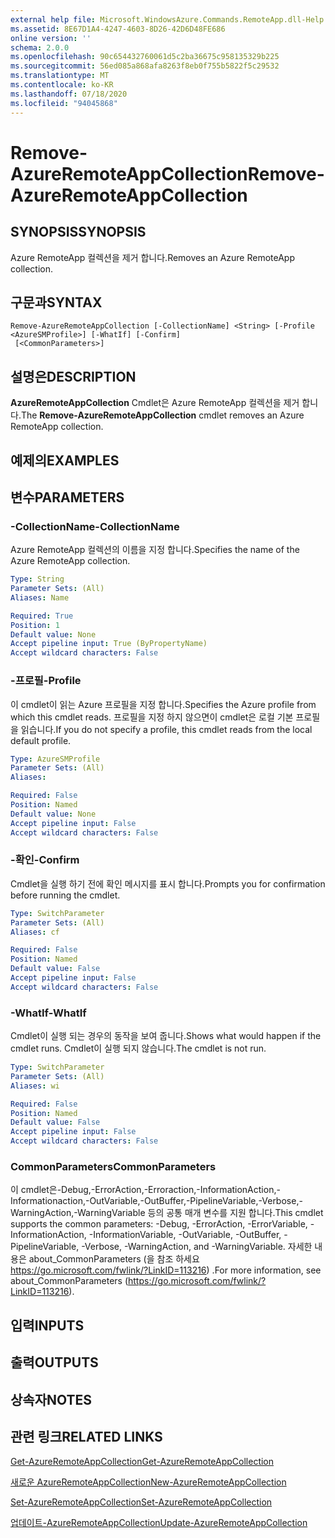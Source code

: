 ```yaml
---
external help file: Microsoft.WindowsAzure.Commands.RemoteApp.dll-Help.xml
ms.assetid: 8E67D1A4-4247-4603-8D26-42D6D48FE686
online version: ''
schema: 2.0.0
ms.openlocfilehash: 90c654432760061d5c2ba36675c958135329b225
ms.sourcegitcommit: 56ed085a868afa8263f8eb0f755b5822f5c29532
ms.translationtype: MT
ms.contentlocale: ko-KR
ms.lasthandoff: 07/18/2020
ms.locfileid: "94045868"
---
```

# <span data-ttu-id="f38ba-101">Remove-AzureRemoteAppCollection</span><span class="sxs-lookup"><span data-stu-id="f38ba-101">Remove-AzureRemoteAppCollection</span></span>

## <span data-ttu-id="f38ba-102">SYNOPSIS</span><span class="sxs-lookup"><span data-stu-id="f38ba-102">SYNOPSIS</span></span>
<span data-ttu-id="f38ba-103">Azure RemoteApp 컬렉션을 제거 합니다.</span><span class="sxs-lookup"><span data-stu-id="f38ba-103">Removes an Azure RemoteApp collection.</span></span>

## <span data-ttu-id="f38ba-104">구문과</span><span class="sxs-lookup"><span data-stu-id="f38ba-104">SYNTAX</span></span>

```
Remove-AzureRemoteAppCollection [-CollectionName] <String> [-Profile <AzureSMProfile>] [-WhatIf] [-Confirm]
 [<CommonParameters>]
```

## <span data-ttu-id="f38ba-105">설명은</span><span class="sxs-lookup"><span data-stu-id="f38ba-105">DESCRIPTION</span></span>
<span data-ttu-id="f38ba-106">**AzureRemoteAppCollection** Cmdlet은 Azure RemoteApp 컬렉션을 제거 합니다.</span><span class="sxs-lookup"><span data-stu-id="f38ba-106">The **Remove-AzureRemoteAppCollection** cmdlet removes an Azure RemoteApp collection.</span></span>

## <span data-ttu-id="f38ba-107">예제의</span><span class="sxs-lookup"><span data-stu-id="f38ba-107">EXAMPLES</span></span>

## <span data-ttu-id="f38ba-108">변수</span><span class="sxs-lookup"><span data-stu-id="f38ba-108">PARAMETERS</span></span>

### <span data-ttu-id="f38ba-109">-CollectionName</span><span class="sxs-lookup"><span data-stu-id="f38ba-109">-CollectionName</span></span>
<span data-ttu-id="f38ba-110">Azure RemoteApp 컬렉션의 이름을 지정 합니다.</span><span class="sxs-lookup"><span data-stu-id="f38ba-110">Specifies the name of the Azure RemoteApp collection.</span></span>

```yaml
Type: String
Parameter Sets: (All)
Aliases: Name

Required: True
Position: 1
Default value: None
Accept pipeline input: True (ByPropertyName)
Accept wildcard characters: False
```

### <span data-ttu-id="f38ba-111">-프로필</span><span class="sxs-lookup"><span data-stu-id="f38ba-111">-Profile</span></span>
<span data-ttu-id="f38ba-112">이 cmdlet이 읽는 Azure 프로필을 지정 합니다.</span><span class="sxs-lookup"><span data-stu-id="f38ba-112">Specifies the Azure profile from which this cmdlet reads.</span></span>
<span data-ttu-id="f38ba-113">프로필을 지정 하지 않으면이 cmdlet은 로컬 기본 프로필을 읽습니다.</span><span class="sxs-lookup"><span data-stu-id="f38ba-113">If you do not specify a profile, this cmdlet reads from the local default profile.</span></span>

```yaml
Type: AzureSMProfile
Parameter Sets: (All)
Aliases: 

Required: False
Position: Named
Default value: None
Accept pipeline input: False
Accept wildcard characters: False
```

### <span data-ttu-id="f38ba-114">-확인</span><span class="sxs-lookup"><span data-stu-id="f38ba-114">-Confirm</span></span>
<span data-ttu-id="f38ba-115">Cmdlet을 실행 하기 전에 확인 메시지를 표시 합니다.</span><span class="sxs-lookup"><span data-stu-id="f38ba-115">Prompts you for confirmation before running the cmdlet.</span></span>

```yaml
Type: SwitchParameter
Parameter Sets: (All)
Aliases: cf

Required: False
Position: Named
Default value: False
Accept pipeline input: False
Accept wildcard characters: False
```

### <span data-ttu-id="f38ba-116">-WhatIf</span><span class="sxs-lookup"><span data-stu-id="f38ba-116">-WhatIf</span></span>
<span data-ttu-id="f38ba-117">Cmdlet이 실행 되는 경우의 동작을 보여 줍니다.</span><span class="sxs-lookup"><span data-stu-id="f38ba-117">Shows what would happen if the cmdlet runs.</span></span>
<span data-ttu-id="f38ba-118">Cmdlet이 실행 되지 않습니다.</span><span class="sxs-lookup"><span data-stu-id="f38ba-118">The cmdlet is not run.</span></span>

```yaml
Type: SwitchParameter
Parameter Sets: (All)
Aliases: wi

Required: False
Position: Named
Default value: False
Accept pipeline input: False
Accept wildcard characters: False
```

### <span data-ttu-id="f38ba-119">CommonParameters</span><span class="sxs-lookup"><span data-stu-id="f38ba-119">CommonParameters</span></span>
<span data-ttu-id="f38ba-120">이 cmdlet은-Debug,-ErrorAction,-Erroraction,-InformationAction,-Informationaction,-OutVariable,-OutBuffer,-PipelineVariable,-Verbose,-WarningAction,-WarningVariable 등의 공통 매개 변수를 지원 합니다.</span><span class="sxs-lookup"><span data-stu-id="f38ba-120">This cmdlet supports the common parameters: -Debug, -ErrorAction, -ErrorVariable, -InformationAction, -InformationVariable, -OutVariable, -OutBuffer, -PipelineVariable, -Verbose, -WarningAction, and -WarningVariable.</span></span> <span data-ttu-id="f38ba-121">자세한 내용은 about_CommonParameters (을 참조 하세요 https://go.microsoft.com/fwlink/?LinkID=113216) .</span><span class="sxs-lookup"><span data-stu-id="f38ba-121">For more information, see about_CommonParameters (https://go.microsoft.com/fwlink/?LinkID=113216).</span></span>

## <span data-ttu-id="f38ba-122">입력</span><span class="sxs-lookup"><span data-stu-id="f38ba-122">INPUTS</span></span>

## <span data-ttu-id="f38ba-123">출력</span><span class="sxs-lookup"><span data-stu-id="f38ba-123">OUTPUTS</span></span>

## <span data-ttu-id="f38ba-124">상속자</span><span class="sxs-lookup"><span data-stu-id="f38ba-124">NOTES</span></span>

## <span data-ttu-id="f38ba-125">관련 링크</span><span class="sxs-lookup"><span data-stu-id="f38ba-125">RELATED LINKS</span></span>

[<span data-ttu-id="f38ba-126">Get-AzureRemoteAppCollection</span><span class="sxs-lookup"><span data-stu-id="f38ba-126">Get-AzureRemoteAppCollection</span></span>](./Get-AzureRemoteAppCollection.md)

[<span data-ttu-id="f38ba-127">새로운 AzureRemoteAppCollection</span><span class="sxs-lookup"><span data-stu-id="f38ba-127">New-AzureRemoteAppCollection</span></span>](./New-AzureRemoteAppCollection.md)

[<span data-ttu-id="f38ba-128">Set-AzureRemoteAppCollection</span><span class="sxs-lookup"><span data-stu-id="f38ba-128">Set-AzureRemoteAppCollection</span></span>](./Set-AzureRemoteAppCollection.md)

[<span data-ttu-id="f38ba-129">업데이트-AzureRemoteAppCollection</span><span class="sxs-lookup"><span data-stu-id="f38ba-129">Update-AzureRemoteAppCollection</span></span>](./Update-AzureRemoteAppCollection.md)


